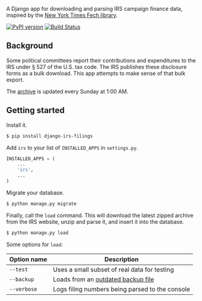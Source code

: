 A Django app for downloading and parsing IRS campaign finance data, inspired by the [New York Times Fech library](https://github.com/NYTimes/Fech).

[![PyPI version](https://badge.fury.io/py/django-irs-filings.svg)](http://badge.fury.io/py/django-irs-filings)
[![Build Status](https://travis-ci.org/sahilchinoy/django-irs-filings.svg?branch=master)](https://travis-ci.org/sahilchinoy/django-irs-filings)

Background
---------------
Some political committees report their contributions and expenditures to the IRS under § 527 of the U.S. tax code. The IRS publishes these disclosure forms as a bulk download. This app attempts to make sense of that bulk export.

The [archive](http://forms.irs.gov/app/pod/dataDownload/dataDownload) is updated every Sunday at 1:00 AM. 

Getting started
---------------

Install it.

```bash
$ pip install django-irs-filings
```

Add `irs` to your list of `INSTALLED_APPS` in `settings.py`.

```python
INSTALLED_APPS = (
    ...
    'irs',
    ...
)
```

Migrate your database.

```bash
$ python manage.py migrate
```

Finally, call the `load` command. This will download the latest zipped archive from the IRS website, unzip and parse it, and insert it into the database.

```bash
$ python manage.py load
```

Some options for `load`:

Option name | Description
----------- | -----------
`--test` | Uses a small subset of real data for testing
`--backup` | Loads from an [outdated backup file](https://s3-us-west-1.amazonaws.com/irs-itemizer/FullDataFile.txt)
`--verbose` | Logs filing numbers being parsed to the console

